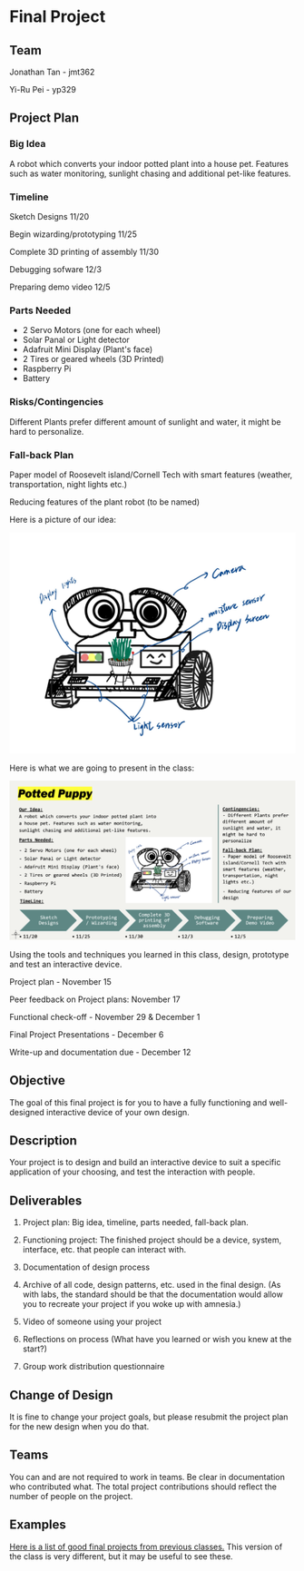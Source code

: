 # Final Project


## Team

Jonathan Tan - jmt362

Yi-Ru Pei - yp329


## Project Plan

### Big Idea

A robot which converts your indoor potted plant into a house pet.
Features such as water monitoring, sunlight chasing and additional pet-like features.

### Timeline

Sketch Designs 11/20

Begin wizarding/prototyping 11/25

Complete 3D printing of assembly 11/30

Debugging sofware 12/3

Preparing demo video 12/5

### Parts Needed

- 2 Servo Motors (one for each wheel)
- Solar Panal or Light detector
- Adafruit Mini Display (Plant's face)
- 2 Tires or geared wheels (3D Printed)
- Raspberry Pi
- Battery

### Risks/Contingencies

Different Plants prefer different amount of sunlight and water, it might be hard to personalize. 


### Fall-back Plan

Paper model of Roosevelt island/Cornell Tech with smart features (weather, transportation, night lights etc.)

Reducing features of the plant robot (to be named)


Here is a picture of our idea:

![This is an image](https://github.com/Peggypei98/Interactive-Lab-Hub/blob/90378050cb031bca80d2c21a05b3356bf6af2cb2/Final%20Project/p1.jpg)


Here is what we are going to present in the class:

![This is an image](https://github.com/Peggypei98/Interactive-Lab-Hub/blob/90378050cb031bca80d2c21a05b3356bf6af2cb2/Final%20Project/p2.png)



Using the tools and techniques you learned in this class, design, prototype and test an interactive device.

Project plan - November 15

Peer feedback on Project plans: November 17

Functional check-off - November 29 & December 1

Final Project Presentations - December 6

Write-up and documentation due - December 12

## Objective

The goal of this final project is for you to have a fully functioning and well-designed interactive device of your own design.
 
## Description
Your project is to design and build an interactive device to suit a specific application of your choosing, and test the interaction with people. 

## Deliverables

1. Project plan: Big idea, timeline, parts needed, fall-back plan.

2. Functioning project: The finished project should be a device, system, interface, etc. that people can interact with.

3. Documentation of design process
4. Archive of all code, design patterns, etc. used in the final design. (As with labs, the standard should be that the documentation would allow you to recreate your project if you woke up with amnesia.)
5. Video of someone using your project
6. Reflections on process (What have you learned or wish you knew at the start?)

7. Group work distribution questionnaire

## Change of Design

It is fine to change your project goals, but please resubmit the project plan for the new design when you do that.


## Teams

You can and are not required to work in teams. Be clear in documentation who contributed what. The total project contributions should reflect the number of people on the project.

## Examples

[Here is a list of good final projects from previous classes.](https://github.com/FAR-Lab/Developing-and-Designing-Interactive-Devices/wiki/Previous-Final-Projects)
This version of the class is very different, but it may be useful to see these.
